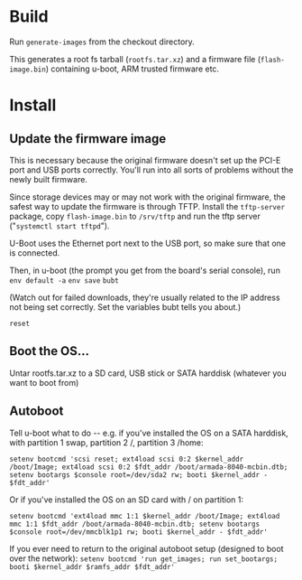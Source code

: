 # Build

Run `generate-images` from the checkout directory.

This generates a root fs tarball (`rootfs.tar.xz`) and a firmware file
(`flash-image.bin`) containing u-boot, ARM trusted firmware etc.


# Install

## Update the firmware image

This is necessary because the original firmware doesn't set up the PCI-E port
and USB ports correctly. You'll run into all sorts of problems without the
newly built firmware.

Since storage devices may or may not work with the original firmware, the safest
way to update the firmware is through TFTP. Install the `tftp-server` package,
copy `flash-image.bin` to `/srv/tftp` and run the tftp server
("`systemctl start tftpd`").

U-Boot uses the Ethernet port next to the USB port, so make sure that one is
connected.

Then, in u-boot (the prompt you get from the board's serial console), run
`env default -a`
`env save`
`bubt`

(Watch out for failed downloads, they're usually related to the IP address
not being set correctly. Set the variables bubt tells you about.)

`reset`

## Boot the OS...
Untar rootfs.tar.xz to a SD card, USB stick or SATA harddisk (whatever you want
to boot from)

## Autoboot
Tell u-boot what to do -- e.g. if you've installed the OS on a SATA harddisk, with
partition 1 swap, partition 2 /, partition 3 /home:

`setenv bootcmd 'scsi reset; ext4load scsi 0:2 $kernel_addr /boot/Image; ext4load scsi 0:2 $fdt_addr /boot/armada-8040-mcbin.dtb; setenv bootargs $console root=/dev/sda2 rw; booti $kernel_addr - $fdt_addr'`

Or if you've installed the OS on an SD card with / on partition 1:

`setenv bootcmd 'ext4load mmc 1:1 $kernel_addr /boot/Image; ext4load mmc 1:1 $fdt_addr /boot/armada-8040-mcbin.dtb; setenv bootargs $console root=/dev/mmcblk1p1 rw; booti $kernel_addr - $fdt_addr'`

If you ever need to return to the original autoboot setup (designed to boot
over the network):
`setenv bootcmd 'run get_images; run set_bootargs; booti $kernel_addr $ramfs_addr $fdt_addr'`
